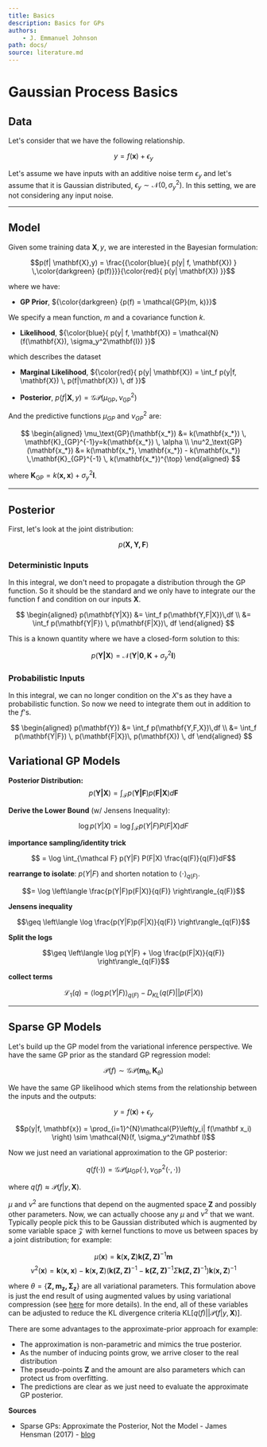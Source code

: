 ```yaml
---
title: Basics
description: Basics for GPs
authors:
    - J. Emmanuel Johnson
path: docs/
source: literature.md
---
```

# Gaussian Process Basics

## Data

Let's consider that we have the following relationship.

$$y = f(\mathbf{x}) + \epsilon_y$$

Let's assume we have inputs with an additive noise term $\epsilon_y$ and let's assume that it is Gaussian distributed, $\epsilon_y \sim \mathcal{N}(0, \sigma_y^2)$. In this setting, we are not considering any input noise.

---

## Model

Given some training data $\mathbf{X},y$, we are interested in the Bayesian formulation:

$$p(f| \mathbf{X},y) = \frac{{\color{blue}{
p(y| f, \mathbf{X}) } \,\color{darkgreen} {p(f)}}}{\color{red}{
p(y|  \mathbf{X}) }}$$

where we have:

* **GP Prior**, ${\color{darkgreen} {p(f) = \mathcal{GP}(m, k)}}$

We specify a mean function, $m$ and a covariance function $k$.

* **Likelihood**, ${\color{blue}{
p(y| f, \mathbf{X}) = \mathcal{N}(f(\mathbf{X}), \sigma_y^2\mathbf{I})
}}$

which describes the dataset

* **Marginal Likelihood**, ${\color{red}{
p(y|  \mathbf{X}) = \int_f p(y|f, \mathbf{X}) \, p(f|\mathbf{X}) \, df
}}$

* **Posterior**, $p(f| \mathbf{X},y) = \mathcal{GP}(\mu_\text{GP}, \nu^2_\text{GP})$

And the predictive functions $\mu_{GP}$ and $\nu^2_{GP}$ are:

$$
\begin{aligned}
    \mu_\text{GP}(\mathbf{x_*}) &= k(\mathbf{x_*}) \, \mathbf{K}_{GP}^{-1}y=k(\mathbf{x_*}) \, \alpha \\
    \nu^2_\text{GP}(\mathbf{x_*}) &= k(\mathbf{x_*}, \mathbf{x_*}) - k(\mathbf{x_*}) \,\mathbf{K}_{GP}^{-1} \, k(\mathbf{x_*})^{\top}
\end{aligned}
$$

where $\mathbf{K}_\text{GP}=k(\mathbf{x,x}) + \sigma_y^2 \mathbf{I}$.

---

## Posterior

First, let's look at the joint distribution:

$$p(\mathbf{X,Y,F}) $$

### Deterministic Inputs

In this integral, we don't need to propagate a distribution through the GP function. So it should be the standard and we only have to integrate our the function f and condition on our inputs $\mathbf{X}$.

$$
\begin{aligned}
p(\mathbf{Y|X}) &= \int_f p(\mathbf{Y,F|X})\,df \\
&= \int_f p(\mathbf{Y|F}) \, p(\mathbf{F|X})\, df
\end{aligned}
$$

This is a known quantity where we have a closed-form solution to this:

$$p(\mathbf{Y|X}) = \mathcal{N}(\mathbf{Y}|\mathbf{0}, \mathbf{K}+ \sigma_y^2 \mathbf{I})$$

### Probabilistic Inputs

In this integral, we can no longer condition on the $X$'s as they have a probabilistic function. So now we need to integrate them out in addition to the $f$'s.

$$
\begin{aligned}
p(\mathbf{Y}) &= \int_f p(\mathbf{Y,F,X})\,df \\
&= \int_f p(\mathbf{Y|F}) \, p(\mathbf{F|X})\, p(\mathbf{X}) \, df
\end{aligned}
$$


## Variational GP Models


**Posterior Distribution:**
$$p(\mathbf{Y|X}) = \int_{\mathcal F} p(\mathbf{Y|F}) p(\mathbf{F|X}) d\mathbf{F}$$

**Derive the Lower Bound** (w/ Jensens Inequality):

$$\log p(Y|X) = \log \int_{\mathcal F} p(Y|F) P(F|X) dF$$

**importance sampling/identity trick**

$$ = \log \int_{\mathcal F} p(Y|F) P(F|X) \frac{q(F)}{q(F)}dF$$

**rearrange to isolate**: $p(Y|F)$ and shorten notation to $\langle \cdot \rangle_{q(F)}$.

$$= \log \left\langle  \frac{p(Y|F)p(F|X)}{q(F)} \right\rangle_{q(F)}$$

**Jensens inequality**

$$\geq \left\langle \log \frac{p(Y|F)p(F|X)}{q(F)} \right\rangle_{q(F)}$$

**Split the logs**


$$\geq \left\langle \log p(Y|F) + \log \frac{p(F|X)}{q(F)} \right\rangle_{q(F)}$$

**collect terms**

$$\mathcal{L}_{1}(q)=\left\langle \log p(Y|F)\right\rangle_{q(F)} - D_{KL} \left( q(F) || p(F|X)\right) $$

---

## Sparse GP Models

Let's build up the GP model from the variational inference perspective. We have the same GP prior as the standard GP regression model:

$$\mathcal{P}(f) \sim \mathcal{GP}\left(\mathbf m_\theta, \mathbf K_\theta  \right)$$

We have the same GP likelihood which stems from the relationship between the inputs and the outputs:

$$y = f(\mathbf x) + \epsilon_y$$

$$p(y|f, \mathbf{x}) = \prod_{i=1}^{N}\mathcal{P}\left(y_i| f(\mathbf x_i) \right) \sim \mathcal{N}(f, \sigma_y^2\mathbf I)$$

Now we just need an variational approximation to the GP posterior:

$$q(f(\cdot)) = \mathcal{GP}\left( \mu_\text{GP}(\cdot), \nu^2_\text{GP}(\cdot, \cdot) \right) $$

where $q(f) \approx  \mathcal{P}(f|y, \mathbf X)$.



$\mu$ and $\nu^2$ are functions that depend on the augmented space $\mathbf Z$ and possibly other parameters. Now, we can actually choose any $\mu$ and $\nu^2$ that we want. Typically people pick this to be Gaussian distributed which is augmented by some variable space $\mathcal{Z}$ with kernel functions to move us between spaces by a joint distribution; for example:

$$\mu(\mathbf x) = \mathbf k(\mathbf{x, Z})\mathbf{k(Z,Z)}^{-1}\mathbf m$$
$$\nu^2(\mathbf x) = \mathbf k(\mathbf{x,x}) - \mathbf k(\mathbf{x, Z})\left( \mathbf{k(Z,Z)}^{-1}  - \mathbf{k(Z,Z)}^{-1} \Sigma \mathbf{k(Z,Z)}^{-1}\right)\mathbf k(\mathbf{x, Z})^{-1}$$

where $\theta = \{ \mathbf{Z, m_z, \Sigma_z} \}$ are all variational parameters. This formulation above is just the end result of using augmented values by using variational compression (see [here]() for more details). In the end, all of these variables can be adjusted to reduce the KL divergence criteria KL$\left[ q(f)||\mathcal{P}(f|y, \mathbf X)\right]$.

There are some advantages to the approximate-prior approach for example:

* The approximation is non-parametric and mimics the true posterior.
* As the number of inducing points grow, we arrive closer to the real distribution
* The pseudo-points $\mathbf Z$ and the amount are also parameters which can protect us from overfitting.
* The predictions are clear as we just need to evaluate the approximate GP posterior.

**Sources**

* Sparse GPs: Approximate the Posterior, Not the Model - James Hensman (2017) - [blog](https://www.prowler.io/blog/sparse-gps-approximate-the-posterior-not-the-model)